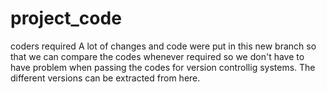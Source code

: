 # project_code
coders required
A lot of changes and code were put in this new branch so that we can compare the codes whenever required so we don't have to have problem
when passing the codes for version controllig systems. The different versions can be extracted from here. 
